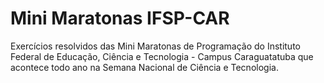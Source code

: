 # Mini Maratonas IFSP-CAR
Exercícios resolvidos das Mini Maratonas de Programação do Instituto Federal de Educação, Ciência e Tecnologia - Campus Caraguatatuba que acontece todo ano na Semana Nacional de Ciência e Tecnologia.
